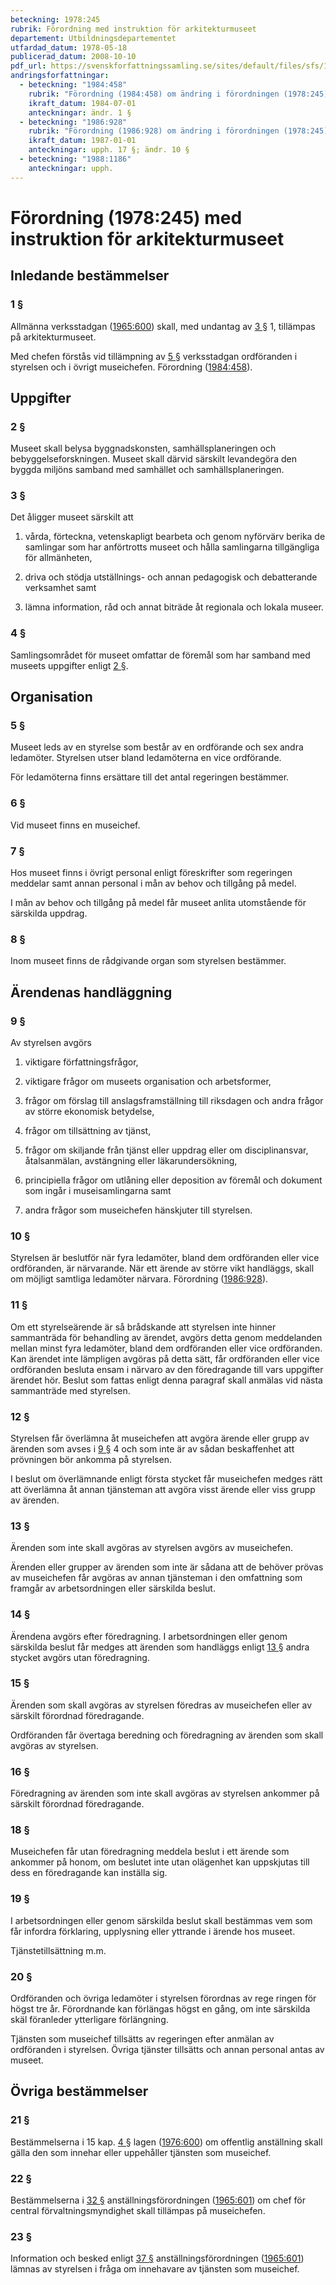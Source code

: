 ```yaml
---
beteckning: 1978:245
rubrik: Förordning med instruktion för arkitekturmuseet
departement: Utbildningsdepartementet
utfardad_datum: 1978-05-18
publicerad_datum: 2008-10-10
pdf_url: https://svenskforfattningssamling.se/sites/default/files/sfs/1978-05/SFS1978-245.pdf
andringsforfattningar:
  - beteckning: "1984:458"
    rubrik: "Förordning (1984:458) om ändring i förordningen (1978:245) med instruktion för arkitekturmuseet"
    ikraft_datum: 1984-07-01
    anteckningar: ändr. 1 §
  - beteckning: "1986:928"
    rubrik: "Förordning (1986:928) om ändring i förordningen (1978:245) med instruktion för arkitekturmuseet"
    ikraft_datum: 1987-01-01
    anteckningar: upph. 17 §; ändr. 10 §
  - beteckning: "1988:1186"
    anteckningar: upph.
---
```


# Förordning (1978:245) med instruktion för arkitekturmuseet

## Inledande bestämmelser

### 1 §

Allmänna verksstadgan ([1965:600](https://selex.se/eli/sfs/1965/600)) skall, med undantag av [3 §](#3) 1, tillämpas på arkitekturmuseet.

Med chefen förstås vid tillämpning av [5 §](#5) verksstadgan ordföranden i styrelsen och i övrigt museichefen. Förordning ([1984:458](https://selex.se/eli/sfs/1984/458)).

## Uppgifter

### 2 §

Museet skall belysa byggnadskonsten, samhällsplaneringen och bebyggelseforskningen. Museet skall därvid särskilt levandegöra den byggda miljöns samband med samhället och samhällsplaneringen.

### 3 §

Det åligger museet särskilt att

1. vårda, förteckna, vetenskapligt bearbeta och genom nyförvärv berika de samlingar som har anförtrotts museet och hålla samlingarna tillgängliga för allmänheten,

2. driva och stödja utställnings- och annan pedagogisk och debatterande verksamhet samt

3. lämna information, råd och annat biträde åt regionala och lokala museer.

### 4 §

Samlingsområdet för museet omfattar de föremål som har samband med museets uppgifter enligt [2 §](#2).

## Organisation

### 5 §

Museet leds av en styrelse som består av en ordförande och sex andra ledamöter. Styrelsen utser bland ledamöterna en vice ordförande.

För ledamöterna finns ersättare till det antal regeringen bestämmer.

### 6 §

Vid museet finns en museichef.

### 7 §

Hos museet finns i övrigt personal enligt föreskrifter som regeringen meddelar samt annan personal i mån av behov och tillgång på medel.

I mån av behov och tillgång på medel får museet anlita utomstående för särskilda uppdrag.

### 8 §

Inom museet finns de rådgivande organ som styrelsen bestämmer.

## Ärendenas handläggning

### 9 §

Av styrelsen avgörs

1. viktigare författningsfrågor,

2. viktigare frågor om museets organisation och arbetsformer,

3. frågor om förslag till anslagsframställning till riksdagen och andra frågor av större ekonomisk betydelse,

4. frågor om tillsättning av tjänst,

5. frågor om skiljande från tjänst eller uppdrag eller om disciplinansvar, åtalsanmälan, avstängning eller läkarundersökning,

6. principiella frågor om utlåning eller deposition av föremål och dokument som ingår i museisamlingarna samt

7. andra frågor som museichefen hänskjuter till styrelsen.

### 10 §

Styrelsen är beslutför när fyra ledamöter, bland dem ordföranden eller vice ordföranden, är närvarande. När ett ärende av större vikt handläggs, skall om möjligt samtliga ledamöter närvara. Förordning ([1986:928](https://selex.se/eli/sfs/1986/928)).

### 11 §

Om ett styrelseärende är så brådskande att styrelsen inte hinner sammanträda för behandling av ärendet, avgörs detta genom meddelanden mellan minst fyra ledamöter, bland dem ordföranden eller vice ordföranden. Kan ärendet inte lämpligen avgöras på detta sätt, får ordföranden eller vice ordföranden besluta ensam i närvaro av den föredragande till vars uppgifter ärendet hör. Beslut som fattas enligt denna paragraf skall anmälas vid nästa sammanträde med styrelsen.

### 12 §

Styrelsen får överlämna åt museichefen att avgöra ärende eller grupp av ärenden som avses i [9 §](#9) 4 och som inte är av sådan beskaffenhet att prövningen bör ankomma på styrelsen.

I beslut om överlämnande enligt första stycket får museichefen medges rätt att överlämna åt annan tjänsteman att avgöra visst ärende eller viss grupp av ärenden.

### 13 §

Ärenden som inte skall avgöras av styrelsen avgörs av museichefen.

Ärenden eller grupper av ärenden som inte är sådana att de behöver prövas av museichefen får avgöras av annan tjänsteman i den omfattning som framgår av arbetsordningen eller särskilda beslut.

### 14 §

Ärendena avgörs efter föredragning. I arbetsordningen eller genom särskilda beslut får medges att ärenden som handläggs enligt [13 §](#13) andra stycket avgörs utan föredragning.

### 15 §

Ärenden som skall avgöras av styrelsen föredras av museichefen eller av särskilt förordnad föredragande.

Ordföranden får övertaga beredning och föredragning av ärenden som skall avgöras av styrelsen.

### 16 §

Föredragning av ärenden som inte skall avgöras av styrelsen ankommer på särskilt förordnad föredragande.

### 18 §

Museichefen får utan föredragning meddela beslut i ett ärende som ankommer på honom, om beslutet inte utan olägenhet kan uppskjutas till dess en föredragande kan inställa sig.

### 19 §

I arbetsordningen eller genom särskilda beslut skall bestämmas vem som får infordra förklaring, upplysning eller yttrande i ärende hos museet.

Tjänstetillsättning m.m.

### 20 §

Ordföranden och övriga ledamöter i styrelsen förordnas av rege ringen för högst tre år. Förordnande kan förlängas högst en gång, om inte särskilda skäl föranleder ytterligare förlängning.

Tjänsten som museichef tillsätts av regeringen efter anmälan av ordföranden i styrelsen. Övriga tjänster tillsätts och annan personal antas av museet.

## Övriga bestämmelser

### 21 §

Bestämmelserna i 15 kap. [4 §](#kap15.4) lagen ([1976:600](https://selex.se/eli/sfs/1976/600)) om offentlig anställning skall gälla den som innehar eller uppehåller tjänsten som museichef.

### 22 §

Bestämmelserna i [32 §](#32) anställningsförordningen ([1965:601](https://selex.se/eli/sfs/1965/601)) om chef för central förvaltningsmyndighet skall tillämpas på museichefen.

### 23 §

Information och besked enligt [37 §](#37) anställningsförordningen ([1965:601](https://selex.se/eli/sfs/1965/601)) lämnas av styrelsen i fråga om innehavare av tjänsten som museichef.